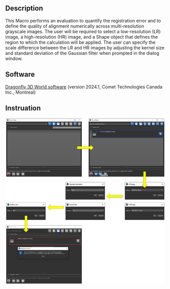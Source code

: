 ## Description
This Macro performs an evaluation to quantify the registration error and to define the quality of alignment numerically across multi-resolution grayscale images. The user will be required to select a low-resolution (LR) image, a high-resolution (HR) image, and a Shape object that defines the region to which the calculation will be applied. The user can specify the scale difference between the LR and HR images by adjusting the kernel size and standard deviation of the Gaussian filter when prompted in the dialog window.

## Software
[Dragonfly 3D World software](https://dragonfly.comet.tech/) (version 2024.1, Comet Technologies Canada Inc., Montreal)

## Instruation
![](Instruction.png)

